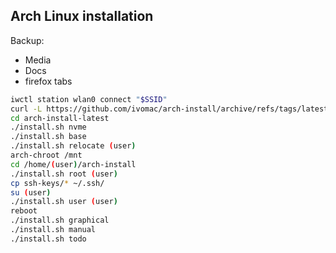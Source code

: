 ## Arch Linux installation

Backup:
  * Media
  * Docs
  * firefox tabs

```bash
iwctl station wlan0 connect "$SSID"
curl -L https://github.com/ivomac/arch-install/archive/refs/tags/latest.tar.gz | tar -xzv
cd arch-install-latest
./install.sh nvme
./install.sh base
./install.sh relocate (user)
arch-chroot /mnt
cd /home/(user)/arch-install
./install.sh root (user)
cp ssh-keys/* ~/.ssh/
su (user)
./install.sh user (user)
reboot
./install.sh graphical
./install.sh manual
./install.sh todo
```

